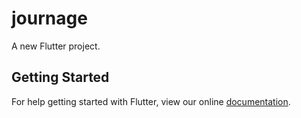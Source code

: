 # journage

A new Flutter project.

## Getting Started

For help getting started with Flutter, view our online
[documentation](https://flutter.io/).
